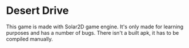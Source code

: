 # Desert Drive

This game is made with Solar2D game engine. It's only made for learning purposes and has a number of bugs. There isn't a built apk, it has to be compiled manually.